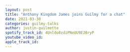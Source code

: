 ```yaml
---
layout: post
title: "Anthony Kingdom James joins Guilmy for a chat"
date: 2021-03-30
categories: guilmy-talks
author: justin-guilmette
spotify_track_id: 4Unldo8zdiPNeUU9EJBryP
youtube_video_id: 
apple_track_id: 
---
```

